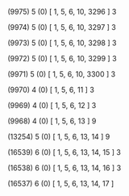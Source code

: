 (9975) 5 (0) [ 1, 5, 6, 10, 3296 ] 3 


(9974) 5 (0) [ 1, 5, 6, 10, 3297 ] 3 


(9973) 5 (0) [ 1, 5, 6, 10, 3298 ] 3 


(9972) 5 (0) [ 1, 5, 6, 10, 3299 ] 3 


(9971) 5 (0) [ 1, 5, 6, 10, 3300 ] 3 


(9970) 4 (0) [ 1, 5, 6, 11 ] 3 


(9969) 4 (0) [ 1, 5, 6, 12 ] 3 


(9968) 4 (0) [ 1, 5, 6, 13 ] 9 


(13254) 5 (0) [ 1, 5, 6, 13, 14 ] 9 


(16539) 6 (0) [ 1, 5, 6, 13, 14, 15 ] 3 


(16538) 6 (0) [ 1, 5, 6, 13, 14, 16 ] 3 


(16537) 6 (0) [ 1, 5, 6, 13, 14, 17 ]  

